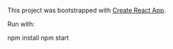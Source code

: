 This project was bootstrapped with [Create React App](https://github.com/facebookincubator/create-react-app).

Run with:

npm install
npm start
